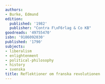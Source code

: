 ```yaml
---
authors:
- Burke, Edmund
edition:
  published: '1982'
  publisher: "Contra F\xF6rlag & Co KB"
goodreads: '49755470'
isbn: '9186092030'
published: '1790'
subjects:
- liberalism
- enlightenment
- political-philosophy
- history
- svenska
title: Reflektioner om franska revolutionen
---
```


